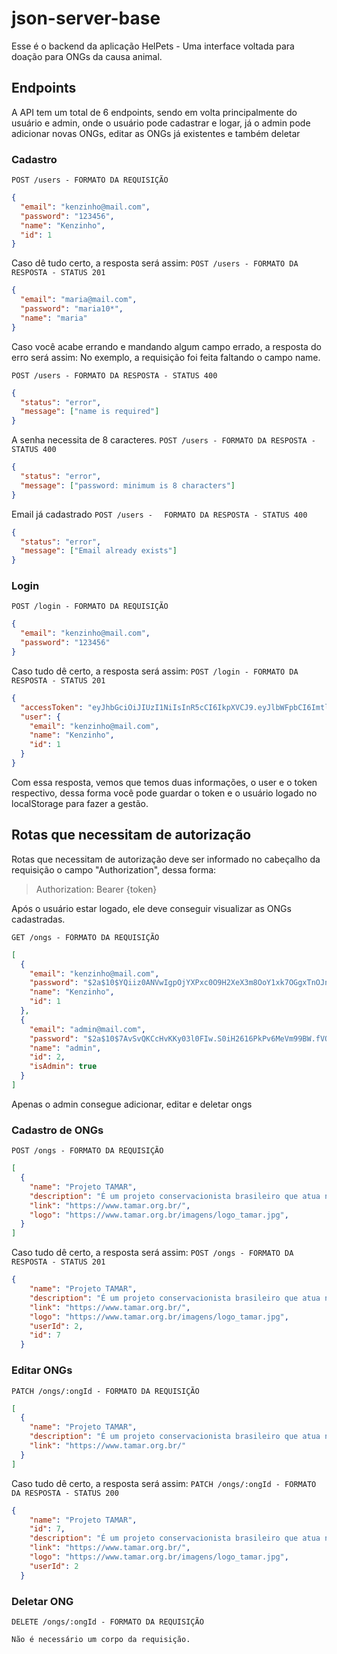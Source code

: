 # json-server-base

Esse é o backend da aplicação HelPets - Uma interface voltada para doação para ONGs da causa animal.

## Endpoints

A API tem um total de 6 endpoints, sendo em volta principalmente do usuário e admin, onde o usuário pode cadastrar e logar, já o admin pode adicionar novas ONGs, editar as ONGs já existentes e também deletar

### Cadastro

`POST /users - FORMATO DA REQUISIÇÃO`

```json
{
  "email": "kenzinho@mail.com",
  "password": "123456",
  "name": "Kenzinho",
  "id": 1
}
```

Caso dê tudo certo, a resposta será assim:
`POST /users - FORMATO DA RESPOSTA - STATUS 201`

```json
{
  "email": "maria@mail.com",
  "password": "maria10*",
  "name": "maria"
}
```

Caso você acabe errando e mandando algum campo errado, a resposta do erro será assim:
No exemplo, a requisição foi feita faltando o campo name.

`POST /users - FORMATO DA RESPOSTA - STATUS 400 `

```json
{
  "status": "error",
  "message": ["name is required"]
}
```

A senha necessita de 8 caracteres.
`POST /users - FORMATO DA RESPOSTA - STATUS 400`

```json
{
  "status": "error",
  "message": ["password: minimum is 8 characters"]
}
```

Email já cadastrado
`POST /users - `
` FORMATO DA RESPOSTA - STATUS 400`

```json
{
  "status": "error",
  "message": ["Email already exists"]
}
```

### Login

`POST /login - FORMATO DA REQUISIÇÃO`

```json
{
  "email": "kenzinho@mail.com",
  "password": "123456"
}
```

Caso tudo dê certo, a resposta será assim:
`POST /login - FORMATO DA RESPOSTA - STATUS 201`

```json
{
  "accessToken": "eyJhbGciOiJIUzI1NiIsInR5cCI6IkpXVCJ9.eyJlbWFpbCI6ImtlbnppbmhvQG1haWwuY29tIiwiaWF0IjoxNjgyNTQ0NzYwLCJleHAiOjE2ODI1NDgzNjAsInN1YiI6IjEifQ.6s9HJpiHPhxrJ7dIJeukxhgfmo73EaPF0LXXE7HD5dY",
  "user": {
    "email": "kenzinho@mail.com",
    "name": "Kenzinho",
    "id": 1
  }
}
```

Com essa resposta, vemos que temos duas informações, o user e o token respectivo, dessa forma você pode guardar o token e o usuário logado no localStorage para fazer a gestão.

## Rotas que necessitam de autorização

Rotas que necessitam de autorização deve ser informado no cabeçalho da requisição o campo "Authorization", dessa forma:

> Authorization: Bearer {token}

Após o usuário estar logado, ele deve conseguir visualizar as ONGs cadastradas.

`GET /ongs - FORMATO DA REQUISIÇÃO`

```json
[
  {
    "email": "kenzinho@mail.com",
    "password": "$2a$10$YQiiz0ANVwIgpOjYXPxc0O9H2XeX3m8OoY1xk7OGgxTnOJnsZU7FO",
    "name": "Kenzinho",
    "id": 1
  },
  {
    "email": "admin@mail.com",
    "password": "$2a$10$7AvSvQKCcHvKKy03l0FIw.S0iH2616PkPv6MeVm99BW.fVOppk/r.",
    "name": "admin",
    "id": 2,
    "isAdmin": true
  }
]
```

Apenas o admin consegue adicionar, editar e deletar ongs

### Cadastro de ONGs

`POST /ongs - FORMATO DA REQUISIÇÃO`

```json
[
  {
    "name": "Projeto TAMAR",
    "description": "É um projeto conservacionista brasileiro que atua na preservação das tartarugas-marinhas ameaçadas de extinção. É uma entidade de direito privado, sem fins lucrativos e fica sediado na Praia do Forte, no município de Mata de São João, no interior do estado da Bahia.",
    "link": "https://www.tamar.org.br/",
    "logo": "https://www.tamar.org.br/imagens/logo_tamar.jpg",
  }
]
```

Caso tudo dê certo, a resposta será assim:
`POST /ongs - FORMATO DA RESPOSTA - STATUS 201`

```json
{
    "name": "Projeto TAMAR",
    "description": "É um projeto conservacionista brasileiro que atua na preservação das tartarugas-marinhas ameaçadas de extinção. É uma entidade de direito privado, sem fins lucrativos e fica sediado na Praia do Forte, no município de Mata de São João, no interior do estado da Bahia.",
    "link": "https://www.tamar.org.br/",
    "logo": "https://www.tamar.org.br/imagens/logo_tamar.jpg",
    "userId": 2,
    "id": 7
  }
```

### Editar ONGs

`PATCH /ongs/:ongId - FORMATO DA REQUISIÇÃO`

```json
[
  {
    "name": "Projeto TAMAR",
    "description": "É um projeto conservacionista brasileiro que atua na preservação das tartarugas-marinhas ameaçadas de extinção. É uma entidade de direito privado, sem fins lucrativos e fica sediado na Praia do Forte, no município de Mata de São João, no interior do estado da Bahia.",
    "link": "https://www.tamar.org.br/"
  }
]
```
Caso tudo dê certo, a resposta será assim:
`PATCH /ongs/:ongId - FORMATO DA RESPOSTA - STATUS 200`

```json
{
    "name": "Projeto TAMAR",
    "id": 7,
    "description": "É um projeto conservacionista brasileiro que atua na preservação das tartarugas-marinhas ameaçadas de extinção. É uma entidade de direito privado, sem fins lucrativos e fica sediado na Praia do Forte, no município de Mata de São João, no interior do estado da Bahia.",
    "link": "https://www.tamar.org.br/",
    "logo": "https://www.tamar.org.br/imagens/logo_tamar.jpg",
    "userId": 2
  }
```

### Deletar ONG

`DELETE /ongs/:ongId - FORMATO DA REQUISIÇÃO`

```
Não é necessário um corpo da requisição.
```
